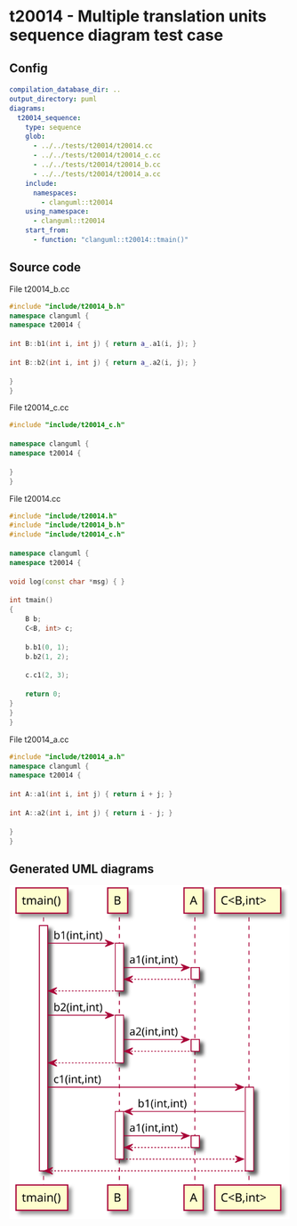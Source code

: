# t20014 - Multiple translation units sequence diagram test case
## Config
```yaml
compilation_database_dir: ..
output_directory: puml
diagrams:
  t20014_sequence:
    type: sequence
    glob:
      - ../../tests/t20014/t20014.cc
      - ../../tests/t20014/t20014_c.cc
      - ../../tests/t20014/t20014_b.cc
      - ../../tests/t20014/t20014_a.cc
    include:
      namespaces:
        - clanguml::t20014
    using_namespace:
      - clanguml::t20014
    start_from:
      - function: "clanguml::t20014::tmain()"
```
## Source code
File t20014_b.cc
```cpp
#include "include/t20014_b.h"
namespace clanguml {
namespace t20014 {

int B::b1(int i, int j) { return a_.a1(i, j); }

int B::b2(int i, int j) { return a_.a2(i, j); }

}
}
```
File t20014_c.cc
```cpp
#include "include/t20014_c.h"

namespace clanguml {
namespace t20014 {

}
}
```
File t20014.cc
```cpp
#include "include/t20014.h"
#include "include/t20014_b.h"
#include "include/t20014_c.h"

namespace clanguml {
namespace t20014 {

void log(const char *msg) { }

int tmain()
{
    B b;
    C<B, int> c;

    b.b1(0, 1);
    b.b2(1, 2);

    c.c1(2, 3);

    return 0;
}
}
}
```
File t20014_a.cc
```cpp
#include "include/t20014_a.h"
namespace clanguml {
namespace t20014 {

int A::a1(int i, int j) { return i + j; }

int A::a2(int i, int j) { return i - j; }

}
}
```
## Generated UML diagrams
![t20014_sequence](./t20014_sequence.svg "Multiple translation units sequence diagram test case")
